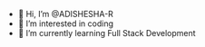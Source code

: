 - 👋 Hi, I’m @ADISHESHA-R
- 👀 I’m interested in coding
- 🌱 I’m currently learning Full Stack Development


<!---
ADISHESHA-R/ADISHESHA-R is a ✨ special ✨ repository because its `README.md` (this file) appears on your GitHub profile.
You can click the Preview link to take a look at your changes.
--->
